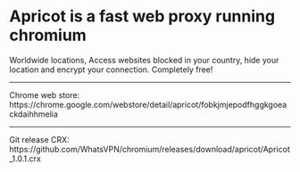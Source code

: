# Apricot is a fast web proxy running chromium

Worldwide locations, Access websites blocked in your country, hide your location and encrypt your connection. Completely free!
<hr>
Chrome web store:<br>
https://chrome.google.com/webstore/detail/apricot/fobkjmjepodfhggkgoeackdaihhmelia
<hr>
Git release CRX:<br>
https://github.com/WhatsVPN/chromium/releases/download/apricot/Apricot_1.0.1.crx
